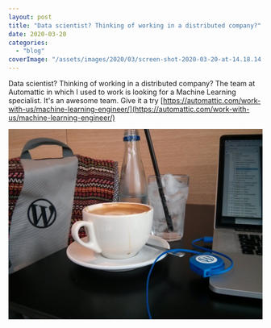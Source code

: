 ```yaml
---
layout: post
title: "Data scientist? Thinking of working in a distributed company?"
date: 2020-03-20
categories: 
  - "blog"
coverImage: "/assets/images/2020/03/screen-shot-2020-03-20-at-14.18.14.png"
---
```


Data scientist? Thinking of working in a distributed company? The team at Automattic in which I used to work is looking for a Machine Learning specialist. It's an awesome team. Give it a try [https://automattic.com/work-with-us/machine-learning-engineer/](https://automattic.com/work-with-us/machine-learning-engineer/)  

![](/assets/images/2020/03/unnamed.jpg?w=1024)
